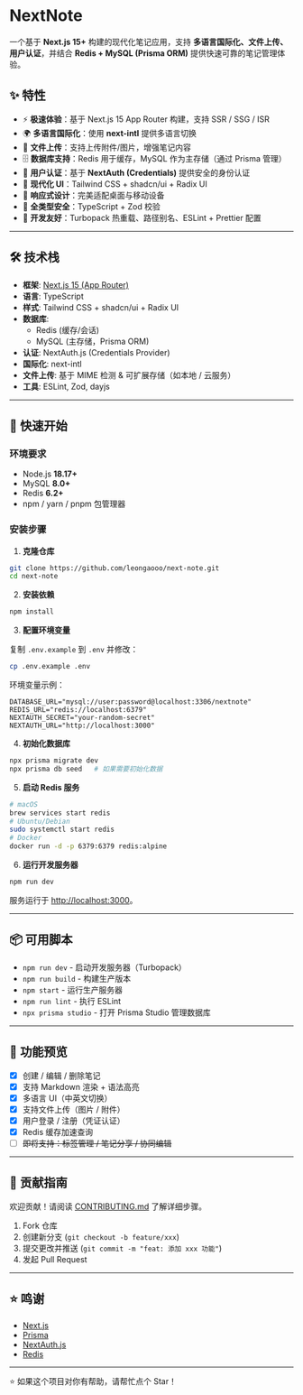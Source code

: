 # NextNote

一个基于 **Next.js 15+** 构建的现代化笔记应用，支持 **多语言国际化、文件上传、用户认证**，并结合 **Redis + MySQL (Prisma ORM)** 提供快速可靠的笔记管理体验。

## ✨ 特性

- ⚡ **极速体验**：基于 Next.js 15 App Router 构建，支持 SSR / SSG / ISR
- 🌍 **多语言国际化**：使用 **next-intl** 提供多语言切换
- 📂 **文件上传**：支持上传附件/图片，增强笔记内容
- 🗄️ **数据库支持**：Redis 用于缓存，MySQL 作为主存储（通过 Prisma 管理）
- 🔑 **用户认证**：基于 **NextAuth (Credentials)** 提供安全的身份认证
- 🎨 **现代化 UI**：Tailwind CSS + shadcn/ui + Radix UI
- 📱 **响应式设计**：完美适配桌面与移动设备
- 🔐 **全类型安全**：TypeScript + Zod 校验
- 🚀 **开发友好**：Turbopack 热重载、路径别名、ESLint + Prettier 配置

---

## 🛠 技术栈

- **框架**: [Next.js 15 (App Router)](https://nextjs.org)
- **语言**: TypeScript
- **样式**: Tailwind CSS + shadcn/ui + Radix UI
- **数据库**:
  - Redis (缓存/会话)
  - MySQL (主存储，Prisma ORM)
- **认证**: NextAuth.js (Credentials Provider)
- **国际化**: next-intl
- **文件上传**: 基于 MIME 检测 & 可扩展存储（如本地 / 云服务）
- **工具**: ESLint, Zod, dayjs

---

## 🚀 快速开始

### 环境要求

- Node.js **18.17+**
- MySQL **8.0+**
- Redis **6.2+**
- npm / yarn / pnpm 包管理器

### 安装步骤

1. **克隆仓库**

```bash
git clone https://github.com/leongaooo/next-note.git
cd next-note
```

2. **安装依赖**

```bash
npm install
```

3. **配置环境变量**

复制 `.env.example` 到 `.env` 并修改：

```bash
cp .env.example .env
```

环境变量示例：
```env
DATABASE_URL="mysql://user:password@localhost:3306/nextnote"
REDIS_URL="redis://localhost:6379"
NEXTAUTH_SECRET="your-random-secret"
NEXTAUTH_URL="http://localhost:3000"
```

4. **初始化数据库**

```bash
npx prisma migrate dev
npx prisma db seed   # 如果需要初始化数据
```

5. **启动 Redis 服务**

```bash
# macOS
brew services start redis
# Ubuntu/Debian
sudo systemctl start redis
# Docker
docker run -d -p 6379:6379 redis:alpine
```

6. **运行开发服务器**

```bash
npm run dev
```

服务运行于 [http://localhost:3000](http://localhost:3000)。

---

## 📦 可用脚本

- `npm run dev` - 启动开发服务器（Turbopack）
- `npm run build` - 构建生产版本
- `npm start` - 运行生产服务器
- `npm run lint` - 执行 ESLint
- `npx prisma studio` - 打开 Prisma Studio 管理数据库

---

## 📖 功能预览

- [x] 创建 / 编辑 / 删除笔记
- [x] 支持 Markdown 渲染 + 语法高亮
- [x] 多语言 UI（中英文切换）
- [x] 支持文件上传（图片 / 附件）
- [x] 用户登录 / 注册（凭证认证）
- [x] Redis 缓存加速查询
- [ ] ~~即将支持：标签管理 / 笔记分享 / 协同编辑~~

---

## 🤝 贡献指南

欢迎贡献！请阅读 [CONTRIBUTING.md](CONTRIBUTING.md) 了解详细步骤。

1. Fork 仓库
2. 创建新分支 (`git checkout -b feature/xxx`)
3. 提交更改并推送 (`git commit -m "feat: 添加 xxx 功能"`)
4. 发起 Pull Request

---

## ⭐ 鸣谢

- [Next.js](https://nextjs.org)
- [Prisma](https://www.prisma.io)
- [NextAuth.js](https://next-auth.js.org)
- [Redis](https://redis.io)

---

⭐ 如果这个项目对你有帮助，请帮忙点个 Star！